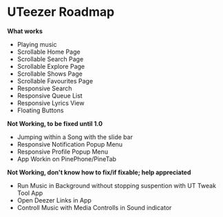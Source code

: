 # UTeezer Roadmap
**What works**
- Playing music
- Scrollable Home Page
- Scrollable Search Page
- Scrollable Explore Page
- Scrollable Shows Page
- Scrollable Favourites Page
- Responsive Search
- Responsive Queue List
- Responsive Lyrics View
- Floating Buttons

**Not Working, to be fixed until 1.0**
- Jumping within a Song with the slide bar
- Responsive Notification Popup Menu
- Responsive Profile Popup Menu
- App Workin on PinePhone/PineTab

**Not Working, don't know how to fix/if fixable; help appreciated**
- Run Music in Background without stopping suspention with UT Tweak Tool App
- Open Deezer Links in App
- Controll Music with Media Controlls in Sound indicator 
